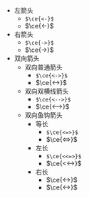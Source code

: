 - 左箭头
	- `$\ce{<-}$`
	- $\ce{<-}$
- 右箭头
	- `$\ce{->}$`
	- $\ce{->}$
- 双向箭头
	- 双向普通箭头
		- `$\ce{<->}$`
		- $\ce{<->}$
	- 双向双横线箭头
		- `$\ce{<-->}$`
		- $\ce{<-->}$
	- 双向鱼钩箭头
		- 等长
			- `$\ce{<=>}$`
			- $\ce{<=>}$
		- 左长
			- `$\ce{<<=>}$`
			- $\ce{<<->}$
		- 右长
			- $\ce{<->}$
			- $\ce{<->}$